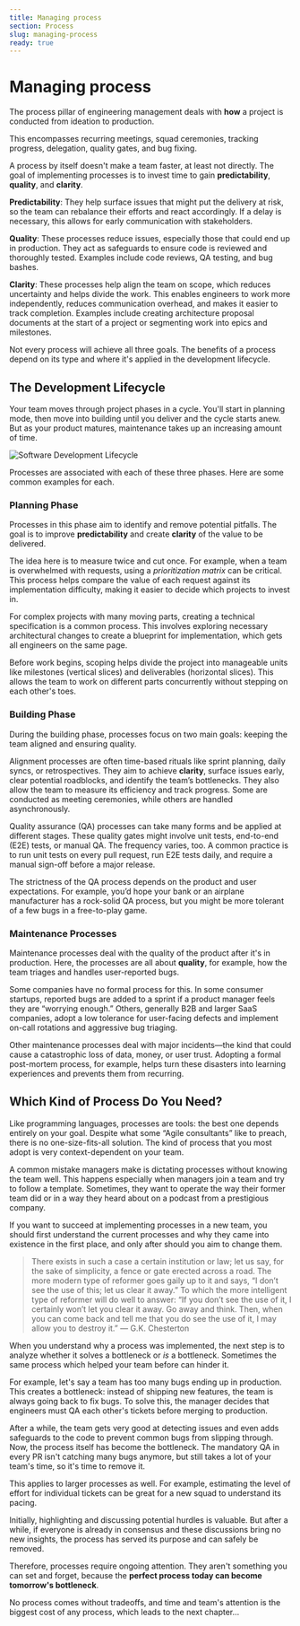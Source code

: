 ```yaml
---
title: Managing process
section: Process
slug: managing-process
ready: true
---
```


# Managing process

The process pillar of engineering management deals with **how** a project is conducted from ideation to production.

This encompasses recurring meetings, squad ceremonies, tracking progress, delegation, quality gates, and bug fixing.

A process by itself doesn't make a team faster, at least not directly. The goal of implementing processes is to invest time to gain **predictability**, **quality**, and **clarity**.

**Predictability**: They help surface issues that might put the delivery at risk, so the team can rebalance their efforts and react accordingly. If a delay is necessary, this allows for early communication with stakeholders.

**Quality**: These processes reduce issues, especially those that could end up in production. They act as safeguards to ensure code is reviewed and thoroughly tested. Examples include code reviews, QA testing, and bug bashes.

**Clarity**: These processes help align the team on scope, which reduces uncertainty and helps divide the work. This enables engineers to work more independently, reduces communication overhead, and makes it easier to track completion. Examples include creating architecture proposal documents at the start of a project or segmenting work into epics and milestones.

Not every process will achieve all three goals. The benefits of a process depend on its type and where it's applied in the development lifecycle.


## The Development Lifecycle

Your team moves through project phases in a cycle. You'll start in planning mode, then move into building until you deliver and the cycle starts anew. But as your product matures, maintenance takes up an increasing amount of time.

![Software Development Lifecycle](/assets/chapters/chapter-9-sdlc.svg)

Processes are associated with each of these three phases. Here are some common examples for each.


### Planning Phase

Processes in this phase aim to identify and remove potential pitfalls. The goal is to improve **predictability** and create **clarity** of the value to be delivered.

The idea here is to measure twice and cut once. For example, when a team is overwhelmed with requests, using a *prioritization matrix* can be critical. This process helps compare the value of each request against its implementation difficulty, making it easier to decide which projects to invest in.

For complex projects with many moving parts, creating a technical specification is a common process. This involves exploring necessary architectural changes to create a blueprint for implementation, which gets all engineers on the same page.

Before work begins, scoping helps divide the project into manageable units like milestones (vertical slices) and deliverables (horizontal slices). This allows the team to work on different parts concurrently without stepping on each other's toes.


### Building Phase

During the building phase, processes focus on two main goals: keeping the team aligned and ensuring quality.

Alignment processes are often time-based rituals like sprint planning, daily syncs, or retrospectives. They aim to achieve **clarity**, surface issues early, clear potential roadblocks, and identify the team’s bottlenecks. They also allow the team to measure its efficiency and track progress. Some are conducted as meeting ceremonies, while others are handled asynchronously.

Quality assurance (QA) processes can take many forms and be applied at different stages. These quality gates might involve unit tests, end-to-end (E2E) tests, or manual QA. The frequency varies, too. A common practice is to run unit tests on every pull request, run E2E tests daily, and require a manual sign-off before a major release.

The strictness of the QA process depends on the product and user expectations. For example, you’d hope your bank or an airplane manufacturer has a rock-solid QA process, but you might be more tolerant of a few bugs in a free-to-play game.


### Maintenance Processes

Maintenance processes deal with the quality of the product after it's in production. Here, the processes are all about **quality**, for example, how the team triages and handles user-reported bugs.

Some companies have no formal process for this. In some consumer startups, reported bugs are added to a sprint if a product manager feels they are “worrying enough.” Others, generally B2B and larger SaaS companies, adopt a low tolerance for user-facing defects and implement on-call rotations and aggressive bug triaging.

Other maintenance processes deal with major incidents—the kind that could cause a catastrophic loss of data, money, or user trust. Adopting a formal post-mortem process, for example, helps turn these disasters into learning experiences and prevents them from recurring.


## Which Kind of Process Do You Need?

Like programming languages, processes are tools: the best one depends entirely on your goal. Despite what some “Agile consultants” like to preach, there is no one-size-fits-all solution. The kind of process that you most adopt is very context-dependent on your team.

A common mistake managers make is dictating processes without knowing the team well. This happens especially when managers join a team and try to follow a template. Sometimes, they want to operate the way their former team did or in a way they heard about on a podcast from a prestigious company.

If you want to succeed at implementing processes in a new team, you should first understand the current processes and why they came into existence in the first place, and only after should you aim to change them.

> There exists in such a case a certain institution or law; let us say, for the sake of simplicity, a fence or gate erected across a road. The more modern type of reformer goes gaily up to it and says, “I don’t see the use of this; let us clear it away.”
>To which the more intelligent type of reformer will do well to answer: “If you don’t see the use of it, I certainly won’t let you clear it away. Go away and think. Then, when you can come back and tell me that you do see the use of it, I may allow you to destroy it.”
> — G.K. Chesterton

When you understand why a process was implemented, the next step is to analyze whether it solves a bottleneck or *is* a bottleneck. Sometimes the same process which helped your team before can hinder it.

For example, let's say a team has too many bugs ending up in production. This creates a bottleneck: instead of shipping new features, the team is always going back to fix bugs. To solve this, the manager decides that engineers must QA each other's tickets before merging to production.

After a while, the team gets very good at detecting issues and even adds safeguards to the code to prevent common bugs from slipping through. Now, the process itself has become the bottleneck. The mandatory QA in every PR isn't catching many bugs anymore, but still takes a lot of your team's time, so it's time to remove it.

This applies to larger processes as well. For example, estimating the level of effort for individual tickets can be great for a new squad to understand its pacing. 

Initially, highlighting and discussing potential hurdles is valuable. But after a while, if everyone is already in consensus and these discussions bring no new insights, the process has served its purpose and can safely be removed.

Therefore, processes require ongoing attention. They aren't something you can set and forget, because the **perfect process today can become tomorrow's bottleneck**.

No process comes without tradeoffs, and time and team's attention is the biggest cost of any process, which leads to the next chapter…
